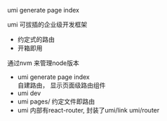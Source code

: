 umi generate page index


umi 可拔插的企业级开发框架

- 约定式的路由
- 开箱即用


通过nvm 来管理node版本

- umi generate page index  
  自建路由， 显示页面级路由组件
- umi dev
- umi pages/ 约定文件即路由
- umi 内部有react-router, 封装了umi/link umi/router